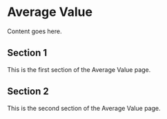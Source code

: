 # Average Value

Content goes here.

## Section 1

This is the first section of the Average Value page.

## Section 2

This is the second section of the Average Value page.

